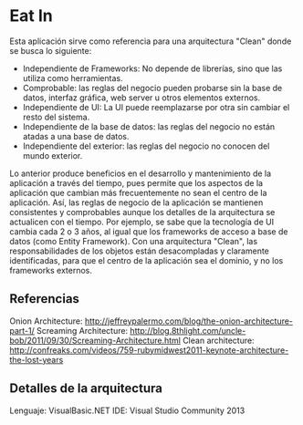 # Eat In

Esta aplicación sirve como referencia para una arquitectura "Clean" donde se busca lo siguiente:
* Independiente de Frameworks: No depende de librerías, sino que las utiliza como herramientas.
* Comprobable: las reglas del negocio pueden probarse sin la base de datos, interfaz gráfica, web server u otros elementos externos.
* Independiente de UI: La UI puede reemplazarse por otra sin cambiar el resto del sistema.
* Independiente de la base de datos: las reglas del negocio no están atadas a una base de datos.
* Independiente del exterior: las reglas del negocio no conocen del mundo exterior.

Lo anterior produce beneficios en el desarrollo y mantenimiento de la aplicación a través del tiempo, pues permite que los aspectos de la aplicación que cambian más frecuentemente no sean el centro de la aplicación.
Así, las reglas de negocio de la aplicación se mantienen consistentes y comprobables aunque los detalles de la arquitectura se actualicen con el tiempo. Por ejemplo, se sabe que la tecnología de UI cambia cada 2 o 3 años, al igual que los frameworks de acceso a base de datos (como Entity Framework).
Con una arquitectura "Clean", las responsabilidades de los objetos están desacompladas y claramente identificadas, para que el centro de la aplicación sea el dominio, y no los frameworks externos.

## Referencias

Onion Architecture: http://jeffreypalermo.com/blog/the-onion-architecture-part-1/
Screaming Architecture: http://blog.8thlight.com/uncle-bob/2011/09/30/Screaming-Architecture.html
Clean architecture: http://confreaks.com/videos/759-rubymidwest2011-keynote-architecture-the-lost-years

## Detalles de la arquitectura
Lenguaje: VisualBasic.NET
IDE: Visual Studio Community 2013
